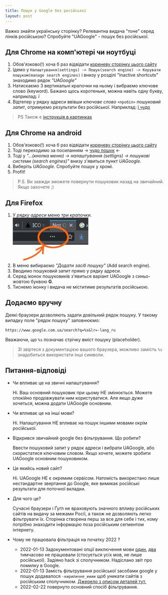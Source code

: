 ```yaml
---
title: Пошук у Google без російської
layout: post
---
```

Важко знайти українську сторінку? Релевантна видача "тоне" серед лінків російською? Спробуйте "UAGoogle" - пошук без російської.


## Для Chrome на комп'ютері чи ноутбуці
1. Обов'язково(!) хоча б раз відвідати [кореневу сторінку цього сайту](/)
1. Iдемо у `Налаштування(settings) -> Пошук(search engine) -> Керувати пошуком(manage search engines)` і внизу у розділі "Inactive shortcuts" знаходимо рядок *"UAGoogle"*
1. Натискаємо 3 вертикальні крапочки на ньому і вибраємо ключове слово (keyword). Бажано щось коротеньке, можна навіть одну букву, наприклад: *ї*
1. Відтепер у рядку адреси ввівши *ключове слово* `<пробіл>` *пошуковий запит*, отримуємо результати без російської. Наприклад: [ї чудо](https://www.google.com.ua/search?q=чудо&lr=-lang_ru)

> PS Також є [інструкція в картинках](/assets/uagoogle-chromium.png)


## Для Chrome на android
1. Обов'язково(!) хоча б раз відвідати [кореневу сторінку цього сайту](/)
1. Тоді переходимо за посиланням -> [чудо пошук](https://www.google.com.ua/search?q=чудо&lr=-lang_ru) <-
1. Тоді у _"...(кнопка меню) -> налаштування (settigns) -> пошукові системи (search engines)"_ внизу з'явиться пункт _UAGoogle_.
1. Виберіть _UAGoogle_. Спробуйте пошук у хромі.
1. Profit!
> P.S. Ви завжди зможете повернути пошуковик назад на звичайний. Якщо захочете ;)


## Для Firefox
1. У *рядку адреси* меню *три крапочки*.
![Меню firefox](/assets/address-menu.png)
1. В меню вибираємо *"Додати засіб пошуку"* (Add search engine).
1. Вводимо пошуковий запит прямо у рядку адреси.
1. Серед іконок пошуковиків з'явиться варіант UAGoogle з синьо-жовтою буквою **G**.
1. Тиснемо іконку і видача не міститиме результатів російською.


## Додаємо вручну
Деякі браузери дозволяють задати довільний рядок пошуку. У такому випадку поле "рядок пошуку" заповнюємо:
```
https://www.google.com.ua/search?q=%s&lr=-lang_ru
```
Вважаючи, що `%s` позначає стрічку вміст пошуку (placeholder).
> ЗІ звіртеся з документацією вашого браузера, можливо замість `%s` знадобиться використати інші символи.


## Питання-відповіді
* Чи впливає це на звичні налаштування?

  Ні. Ваш основний пошуковик при цьому НЕ змінюється. Можете спокійно продовжувати ним користуватися. Але якщо дуже хочеться, можна додати UAGoogle основним.

* Чи впливає це на інші мови?

  Ні. Налаштування НЕ впливає на пошук іншими мовами окрім російської.

* Відкрився звичайний google без фільтрування. Що робити?

  Ввести пошуковий запит у рядок адреси і вибрати UAGoogle, або скористатися ключовим словом. Якщо хочете, можете зробити UAGoogle основним пошуковиком.

* Це якийсь новий сайт?
  
  Ні. UAGoogle НЕ є окремим сервісом.
  Натомість використано лише нестандартне звертання до Google, яке вимикає російські результати для поточної вкладки.

* Для чого це?
  
  Сучасні браузери і Ґуґл не враховують значного впливу російських сайтів на видачу за межами Росії, а також не дозволяють легко фільтрувати їх. Сторінка створена перш за все для себе і тих, кому потрібно знаходити інформацію поза російським сегментом інтернету.

* Чому не працювала фільтрація на початку 2022 ?

  - 2022-01-13 Задокументовані опції виключення мови [один](https://developers.google.com/custom-search/docs/xml_results_appendices#booleannotqt), [два](https://developers.google.com/custom-search/docs/xml_results_appendices#languageCollections) тимчасово не працювали (стосується усіх мов, не лише російської). Задіяно hack зі сполучником. Надіслано звіт про помилку в Google.
  - 2022-01-13 Замість фільтрування російської засобами google у пошук додавалося `-кириличне_ииии` щоб уникати сайтів з російським сполучником. [Джерело з описом деталей тут.](https://twitter.com/AsdAsd31174522/status/1450586782081376258)
  - 2022-02-22 повернуто основний спосіб фільтрування.
